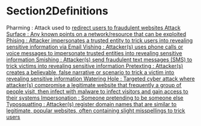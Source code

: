 # Section2Definitions

Pharming
 : Attack used to <u>redirect<u> users to fraudulent websites
Attack Surface
 : Any known points on a network/resource that can be exploited
Phising
 : Attacker impersonates a trusted entity to trick users into revealing sensitive information via <u>Email<u>
Vishing
 : Attacker(s) uses <u>phone calls<u> or <u>voice messages<u> to impersonate trusted entities into revealing sensitive information
Smishing
 : Attacker(s) send fraudulent <u>text messages (SMS)<u> to trick victims into revealing sensitive information
Pretexting
 : Attacker(s) creates a believable, <u>false narrative or scenario<u> to trick a victim into revealing sensitive information
Watering Hole
 : Targeted cyber attack where attacker(s) <u>compromise a legitimate website<u> that frequently a group of people visit, then <u>infect with malware<u> to <u>infect visitors<u> and gain access to their systems
Impersonation
 : Someone <u>pretending<u> to be <u>someone else<u>
Typosquatting
 : Attacker(s) register domain names that are <u>similar<u> to legitimate, popular websites, <u>often containing slight misspellings<u> to trick users
